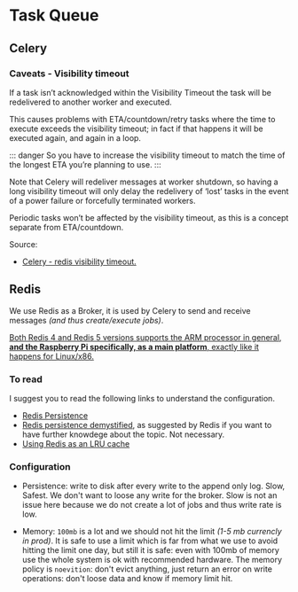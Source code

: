 # Task Queue

## Celery

### Caveats - Visibility timeout
If a task isn’t acknowledged within the Visibility Timeout the task will be redelivered to another worker and executed.

This causes problems with ETA/countdown/retry tasks where the time to execute exceeds the visibility timeout; in fact if that happens it will be executed again, and again in a loop.

::: danger
So you have to increase the visibility timeout to match the time of the longest ETA you’re planning to use.
:::

Note that Celery will redeliver messages at worker shutdown, so having a long visibility timeout will only delay the redelivery of ‘lost’ tasks in the event of a power failure or forcefully terminated workers.

Periodic tasks won’t be affected by the visibility timeout, as this is a concept separate from ETA/countdown.

Source:
- [Celery - redis visibility timeout.](https://docs.celeryproject.org/en/stable/getting-started/brokers/redis.html#visibility-timeout)


## Redis
We use Redis as a Broker, it is used by Celery to send and receive messages *(and thus create/execute jobs)*.

[Both Redis 4 and Redis 5 versions supports the ARM processor in general, **and the Raspberry Pi specifically, as a main platform**, exactly like it happens for Linux/x86.](https://redis.io/topics/ARM)

### To read
I suggest you to read the following links to understand the configuration.

- [Redis Persistence](https://redis.io/topics/persistence)
- [Redis persistence demystified](http://oldblog.antirez.com/post/redis-persistence-demystified.html), as suggested by Redis if you want to have further knowdege about the topic. Not necessary.
- [Using Redis as an LRU cache](https://redis.io/topics/lru-cache)

### Configuration

- Persistence: write to disk after every write to the append only log. Slow, Safest. We don't want to loose any write for the broker. Slow is not an issue here because we do not create a lot of jobs and thus write rate is low.

- Memory: `100mb` is a lot and we should not hit the limit *(1-5 mb currencly in prod)*. It is safe to use a limit which is far from what we use to avoid hitting the limit one day, but still it is safe: even with 100mb of memory use the whole system is ok with recommended hardware. The memory policy is `noevition`: don't evict anything, just return an error on write operations: don't loose data and know if memory limit hit.
